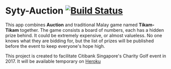 # Syty-Auction [![Build Status](https://travis-ci.org/pertsodian/syty-auction.svg?branch=master)](https://travis-ci.org/pertsodian/syty-auction)

This app combines **Auction** and traditional Malay game named **Tikam-Tikam** together.
The game consists a board of numbers, each has a hidden prize behind. It could be extremely expensive, or almost valueless. No one knows what they are bidding for, but the list of prizes will be published before the event to keep everyone's hope high.

This project is created to facilitate Citibank Singapore's Charity Golf event in 2017.
It will be available temporary on [Heroku](https://citi-charity-golf.herokuapp.com)
